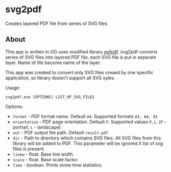 # svg2pdf
Creates layered PDF file from series of SVG files

## About

This app is written in GO uses modified library [gofpdf](https://github.com/kpawlik/gofpdf).
svg2pdf converts series of SVG files into layered PDF file, each SVG file is put in separate layer.
Name of file become name of the layer.

This app was created to convert only SVG files creaed by one specific application, so library doesn't support all SVG syles.


Usage:
```
svg2pdf.exe [OPTIONS] LIST_OF_SVG_FILES
```

Options:

- `format` - PDF format name. Default `A4`. Supported formats `A3, A4, A5`
- `orientation` - PDF page orientation. Default `P`. Supported values `P`, `L`. (`P` - portrail, `L` - landscape)
- `out` - PDF output file path. Default  `result.pdf`.
- `dir` - Path to directory which contains SVG files. All SVG files from this library will be added to PDF. This parameter will be ignored if list of svg files is present.
- `linew` - float. Base line width.
- `scale` - float. Base scale factor.
- `time` - boolean. Prints some time statistics.
